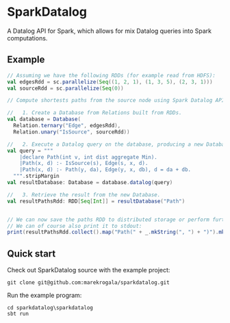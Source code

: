 SparkDatalog
============

A Datalog API for Spark, which allows for mix Datalog queries into Spark computations.


Example
-------
```scala
// Assuming we have the following RDDs (for example read from HDFS):
val edgesRdd = sc.parallelize(Seq((1, 2, 1), (1, 3, 5), (2, 3, 1)))
val sourceRdd = sc.parallelize(Seq(0))

// Compute shortests paths from the source node using Spark Datalog API:

//   1. Create a Database from Relations built from RDDs.    
val database = Database(
  Relation.ternary("Edge", edgesRdd),
  Relation.unary("IsSource", sourceRdd))

//   2. Execute a Datalog query on the database, producing a new Database.
val query = """
    |declare Path(int v, int dist aggregate Min).
    |Path(x, d) :- IsSource(s), Edge(s, x, d).
    |Path(x, d) :- Path(y, da), Edge(y, x, db), d = da + db.
  """.stripMargin
val resultDatabase: Database = database.datalog(query)

//   3. Retrieve the result from the new Database.
val resultPathsRdd: RDD[Seq[Int]] = resultDatabase("Path")


// We can now save the paths RDD to distributed storage or perform further computations on it.
// We can of course also print it to stdout:
print(resultPathsRdd.collect().map("Path(" + _.mkString(", ") + ")").mkString("\n"))
```


Quick start
-----------
Check out SparkDatalog source with the example project:
```
git clone git@github.com:marekrogala/sparkdatalog.git
```

Run the example program:
```
cd sparkdatalog\sparkdatalog
sbt run
```








